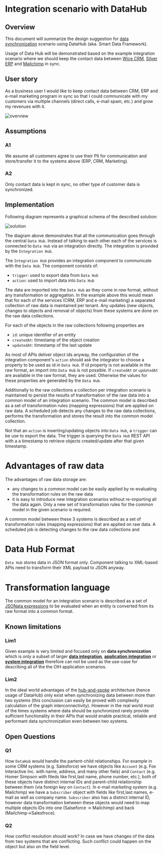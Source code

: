 # Integration scenario with DataHub

## Overview

This document will summarize the design suggestion for [data synchronization](https://en.wikipedia.org/wiki/Data_synchronization)
scenario using DataHub (aka. Smart Data Framework).

Usage of Data Hub will be demonstrated based on the example integration scenario where we should
keep the contact data between [Wice CRM](http://wice.de), [Silver ERP](http://www.silvererp.com/) and
[Mailchimp](https://mailchimp.com) in sync.

## User story

As a business user I would like to keep contact data between CRM, ERP and e-mail marketing program in sync so that
I could communicate with my customers via multiple channels (direct calls, e-mail spam, etc.) and grow my revenues
with it.

![overview](https://github.com/openintegrationhub/architecture/blob/master/images/overview.png)

## Assumptions

### A1
We assume all customers agree to use their PII for communication and store/transfer it to the systems above
(ERP, CRM, Marketing).

### A2
Only contact data is kept in sync, no other type of customer data is synchronized.

## Implementation

Following diagram represents a graphical schema of the described solution:

![solution](https://github.com/openintegrationhub/architecture/blob/master/images/Solution.png)

The diagram above demonstrates that all the communication goes through the central `Data Hub`. Instead of talking to
each other each of the services is connected to `Data Hub` via an integration directly. The integration is provided
by the `Integration Hub`.

The `Integration Hub` provides an integration component to communicate with the `Data Hub`. The component consists of:

* `trigger`: used to export data from `Data Hub`
* `action`: used to import data into `Data Hub`

The data are imported into the `Data Hub` as they come in *raw* format, without any transformation or aggregation. In
the example above this would mean that for each of the services (CRM, ERP and e-mail marketing) a separated collection
of raw data is maintained per tenant. Any updates (new objects, changes to objects and removal of objects) from these
systems are done on the raw data collections.

For each of the objects in the raw collections following properties are

* `id`: unique identifier of an entity
* `createdAt`: timestamp of the object creation
* `updatedAt`: timestamp of the last update

As most of APIs deliver object ids anyway, the configuration of the integration component's `action` should ask the
integrator to choose a property to be used as id in `Data Hub`. If id property is not available in the raw format,
an import into `Data Hub` is not possible. If `createdAt` or `updatedAt` are available in the raw format, they are used.
Otherwise the values for these properties are generated by the `Data Hub`.

Additionally to the raw collections a collection per integration scenario is maintained to persist the results of
transformation of the raw data into a common model of an integration scenario. The common model is described as a set
of transformation rules (mapping expressions) that are applied on raw data. A scheduled job detects any changes to the
raw data collections, performs the transformation and stores the result into the common model collection.

Not that an `action` is inserting/updating objects into `Data Hub`, a `trigger` can be use to export the data. The
trigger is querying the `Data Hub` REST API with a a timestamp to retrieve objects created/update after that given
timestamp.


# Advantages of raw data

The advantages of raw data storage are:

* any changes to a common model can be easily applied by re-evaluating the transformation rules on the raw data
* it is easy to introduce new integration scenarios without re-importing all the data again. Only a new set of
transformation rules for the common model in the given scenario is required.

A common model between these 3 systems is described as a set of transformation rules (mapping expressions) that are
applied on raw data. A scheduled job is detecting changes to the raw data collections and

# Data Hub Format

`Data Hub` stores data in JSON format only. Component talking to XML-based APIs need to transform their XML payload to
JSON anyway.

# Transformation language

The common model for an integration scenario is described as a set of [JSONata expressions](http://jsonata.org/) to be
evaluated when an entity is converted from its raw format into a common format.

## Known limitations

### Lim1
Given example is very limited and focused only on **data synchronization** which is only a subset of larger
[**data integration**](https://en.wikipedia.org/wiki/Data_integration),
[**application integration**](https://en.wikipedia.org/wiki/Enterprise_application_integration) or
[**system integration**](https://en.wikipedia.org/wiki/System_integration) therefore can not be used
as the use-case for describing all of the the OIH application scenarios.

### Lim2
In the ideal world advantages of the
[hub-and-spoke](https://en.wikipedia.org/wiki/Spoke%E2%80%93hub_distribution_paradigm)
architecture (hence usage of DataHub) only exist when synchronizing data between more than two systems
(this conclusion can easily be proved with complexity calculation of the graph interconnectivity).
However in the real world most of the times systems where data should be synchronized rarely provide
sufficient functionality in their APIs that would enable practical, reliable and performant data synchronization
even between two systems.

## Open Questions

### Q1

How `DataHub` would handle the partent-child relationships. For example in some CRM systems (e.g. Salesforce) we have 
objects like `Account` (e.g. Fox Interactive Inc. with name, address, and many other fiels) and `Contact` 
(e.g. Homer Simpson with fileds like first,last name, phone number, etc.), both of these objects have distinct internal IDs
and parent-child relationship between them (via foreign key on `Contact`). 
In e-mail marketing system (e.g. Mailchimp) we have a `Subscriber` object with
fields like first,last names, e-mail as well as company name. `Subscriber` also has a distinct internal ID, however 
data transformation between these objects would need to map multiple objects IDs into one (Salseforce -> Mailchimp) and
back (Mailchimp->Salesfroce).

### Q2

How conflict resolution should work? In case we have changes of the data from two systems that are conflicting. 
Such conflict could happen on the object but also on the field level.
